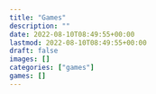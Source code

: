 ```yaml
---
title: "Games"
description: ""
date: 2022-08-10T08:49:55+00:00
lastmod: 2022-08-10T08:49:55+00:00
draft: false
images: []
categories: ["games"]
games: []
---
```


